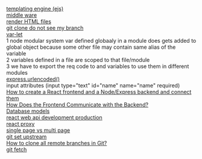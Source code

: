 [templating engine (ejs)](https://www.tutorialsteacher.com/nodejs/template-engines-for-nodejs)  
[middle ware](https://www.youtube.com/watch?v=_GJKAs7A0_4)  
[render HTML files](https://codeforgeek.com/render-html-file-expressjs/)  
[git clone do not see my branch](https://stackoverflow.com/questions/3999541/after-git-clone-from-github-i-do-not-see-my-branch)  
[var-let](https://www.youtube.com/watch?v=XgSjoHgy3Rk)  
1 node modular system var defined globaaly in a module does gets added to global object because some other file may contain same alias of the variable  
2 variables defined in a file are scoped to that file/module  
3 we have to export the req code to and variables to use them in different modules  
[express.urlencoded()](https://stackoverflow.com/questions/23259168/what-are-express-json-and-express-urlencoded/51844327)  
input attributes (input type="text" id="name" name="name" required)  
[How to create a React frontend and a Node/Express backend and connect them](https://www.freecodecamp.org/news/create-a-react-frontend-a-node-express-backend-and-connect-them-together-c5798926047c/)  
[How Does the Frontend Communicate with the Backend?](https://vsupalov.com/how-backend-and-frontend-communicate/#:~:text=Backend%20code%20is%20built%20to,interpreted%20while%20rendering%20a%20page.)  
[Database models](https://www.lucidchart.com/pages/database-diagram/database-models)  
[react web api development production](https://www.ibm.com/cloud/blog/react-web-express-api-development-production)  
[react proxy](https://medium.com/bb-tutorials-and-thoughts/react-how-to-proxy-to-backend-server-5588a9e0347)  
[single page vs multi page](https://www.youtube.com/watch?v=F_BYg2QGsC0)  
[git set upstream](https://www.git-tower.com/learn/git/faq/set-upstream/)  
[How to clone all remote branches in Git?](https://stackoverflow.com/questions/67699/how-to-clone-all-remote-branches-in-git)  
[git fetch](https://www.javatpoint.com/git-fetch)